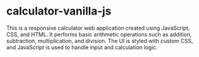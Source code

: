 # calculator-vanilla-js
This is a responsive calculator web application created using JavaScript, CSS, and HTML. It performs basic arithmetic operations such as addition, subtraction, multiplication, and division. The UI is styled with custom CSS, and JavaScript is used to handle input and calculation logic.
